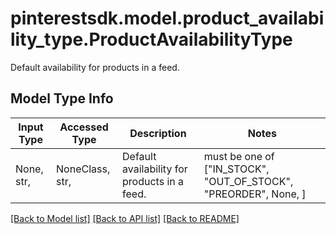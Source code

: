 # pinterestsdk.model.product_availability_type.ProductAvailabilityType

Default availability for products in a feed.

## Model Type Info
Input Type | Accessed Type | Description | Notes
------------ | ------------- | ------------- | -------------
None, str,  | NoneClass, str,  | Default availability for products in a feed. | must be one of ["IN_STOCK", "OUT_OF_STOCK", "PREORDER", None, ] 

[[Back to Model list]](../../README.md#documentation-for-models) [[Back to API list]](../../README.md#documentation-for-api-endpoints) [[Back to README]](../../README.md)

